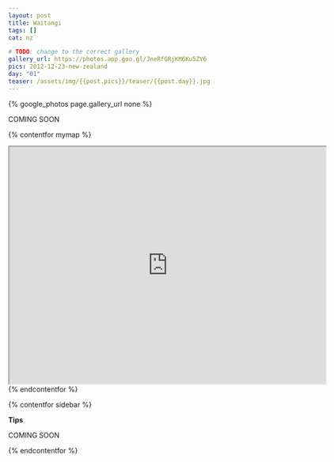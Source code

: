 ```yaml
---
layout: post
title: Waitangi
tags: []
cat: nz

# TODO: change to the correct gallery
gallery_url: https://photos.app.goo.gl/JneRfGRjKM6Ku5ZV6
pics: 2012-12-23-new-zealand
day: "01"
teaser: /assets/img/{{post.pics}}/teaser/{{post.day}}.jpg
---
```


{% google_photos page.gallery_url none %}

COMING SOON



{% contentfor mymap %}
<iframe src="https://www.google.com/maps/d/embed?mid=1bBx_No720hJOSN1boRIieb_KD7w&ehbc=2E312F" width="640" height="480"></iframe>
{% endcontentfor %}

{% contentfor sidebar %}

**Tips**  

COMING SOON

{% endcontentfor %}